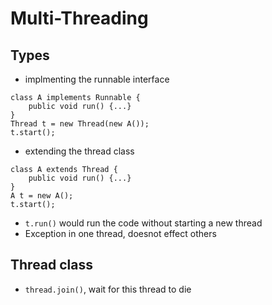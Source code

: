 # Multi-Threading

## Types 

- implmenting the runnable interface

```
class A implements Runnable {
    public void run() {...}
}
Thread t = new Thread(new A());
t.start();
```

- extending the thread class

```
class A extends Thread {
    public void run() {...}
}
A t = new A();
t.start();
```

- `t.run()` would run the code without starting a new thread
- Exception in one thread, doesnot effect others

## Thread class

- `thread.join()`, wait for this thread to die
